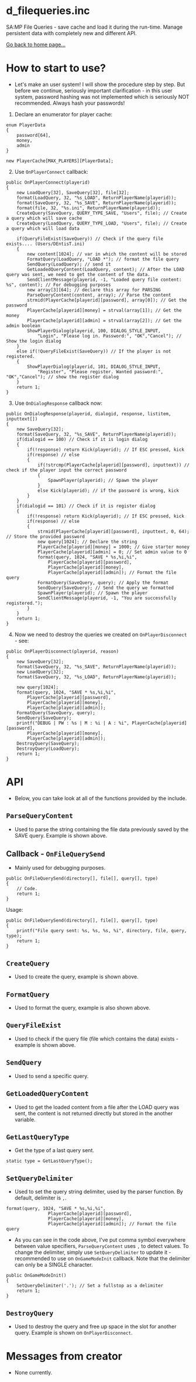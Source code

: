 # d_filequeries.inc
SA:MP File Queries - save cache and load it during the run-time. Manage persistent data with completely new and different API.

[Go back to home page...](README.md)

# How to start to use?
- Let's make an user system! I will show the procedure step by step. But before we continue, seriously important clarification - in this user system, password hashing was not implemented which is seriously NOT recommended. Always hash your passwords!

1. Declare an enumerator for player cache:
```pawn
enum PlayerData
{
    password[64],
    money,
    admin
}

new PlayerCache[MAX_PLAYERS][PlayerData];
```
2. Use ``OnPlayerConnect`` callback:
```pawn
public OnPlayerConnect(playerid)
{
    new LoadQuery[32], SaveQuery[32], file[32];
    format(LoadQuery, 32, "%s_LOAD", ReturnPlayerName(playerid));
    format(SaveQuery, 32, "%s_SAVE", ReturnPlayerName(playerid));
    format(file, 32, "%s.ini", ReturnPlayerName(playerid));
    CreateQuery(SaveQuery, QUERY_TYPE_SAVE, "Users", file); // Create a query which will save cache
    CreateQuery(LoadQuery, QUERY_TYPE_LOAD, "Users", file); // Create a query which will load data
    
    if(QueryFileExist(SaveQuery)) // Check if the query file exists.... (Users/DEntisT.ini)
    {
        new content[1024]; // var in which the content will be stored
        FormatQuery(LoadQuery, "LOAD *"); // format the file query
        SendQuery(LoadQuery); // send it
        GetLoadedQueryContent(LoadQuery, content); // After the LOAD query was sent, we need to get the content of the data.
        SendClientMessage(playerid, -1, "Loaded query file content: %s", content); // For debugging purposes
        new array[3][64]; // declare this array for PARSING
        ParseQueryContent(content, array); // Parse the content
        strmid(PlayerCache[playerid][password], array[0]); // Get the password 
        PlayerCache[playerid][money] = strval(array[1]); // Get the money
        PlayerCache[playerid][admin] = strval(array[2]); // Get the admin boolean
        ShowPlayerDialog(playerid, 100, DIALOG_STYLE_INPUT, 
            "Login", "Please log in. Password:", "OK","Cancel"); // Show the login dialog
    }
    else if(!QueryFileExist(SaveQuery)) // If the player is not registered.
    {
        ShowPlayerDialog(playerid, 101, DIALOG_STYLE_INPUT, 
            "Register", "Please register. Wanted password:", "OK","Cancel"); // show the register dialog
    }
    return 1;
}
```
3. Use ``OnDialogResponse`` callback now:
```pawn
public OnDialogResponse(playerid, dialogid, response, listitem, inputtext[])
{
    new SaveQuery[32];
    format(SaveQuery, 32, "%s_SAVE", ReturnPlayerName(playerid));
    if(dialogid == 100) // Check if it is login dialog
    {
        if(!response) return Kick(playerid); // If ESC pressed, kick
        if(response) // else
        {
            if(!strcmp(PlayerCache[playerid][password], inputtext)) // check if the player input the correct password
            {
                SpawnPlayer(playerid); // Spawn the player
            }
            else Kick(playerid); // if the password is wrong, kick
        }
    }
    if(dialogid == 101) // Check if it is register dialog
    {
        if(!response) return Kick(playerid); // If ESC pressed, kick
        if(response) // else
        {
            strmid(PlayerCache[playerid][password], inputtext, 0, 64); // Store the provided password
            new query[1024]; // Declare the string
            PlayerCache[playerid][money] = 1000; // Give starter money
            PlayerCache[playerid][admin] = 0; // Set admin value to 0
            format(query, 1024, "SAVE * %s,%i,%i", 
                PlayerCache[playerid][password],
                PlayerCache[playerid][money],
                PlayerCache[playerid][admin]); // Format the file query
            FormatQuery(SaveQuery, query); // Apply the format
            SendQuery(SaveQuery); // Send the query we formatted
            SpawnPlayer(playerid); // Spawn the player
            SendClientMessage(playerid, -1, "You are successfully registered.");
        }
    }
    return 1;
}
```
4. Now we need to destroy the queries we created on `OnPlayerDisconnect` - see:
```pawn
public OnPlayerDisconnect(playerid, reason)
{
    new SaveQuery[32];
    format(SaveQuery, 32, "%s_SAVE", ReturnPlayerName(playerid));
    new LoadQuery[32];
    format(SaveQuery, 32, "%s_LOAD", ReturnPlayerName(playerid));

    new query[1024];
    format(query, 1024, "SAVE * %s,%i,%i", 
        PlayerCache[playerid][password],
        PlayerCache[playerid][money],
        PlayerCache[playerid][admin]);
    FormatQuery(SaveQuery, query);
    SendQuery(SaveQuery);
    printf("DEBUG | PW : %s | M : %i | A : %i", PlayerCache[playerid][password],
        PlayerCache[playerid][money],
        PlayerCache[playerid][admin]);
    DestroyQuery(SaveQuery);
    DestroyQuery(LoadQuery);
    return 1;
}
```
# API
- Below, you can take look at all of the functions provided by the include.

## ``ParseQueryContent``
- Used to parse the string containing the file data previously saved by the SAVE query. Example is shown above.
## Callback - ``OnFileQuerySend``
- Mainly used for debugging purposes.
```pawn
public OnFileQuerySend(directory[], file[], query[], type) 
{
    // Code.
    return 1;
}
```
Usage:
```pawn
public OnFileQuerySend(directory[], file[], query[], type) 
{
    printf("File query sent: %s, %s, %s, %i", directory, file, query, type);
    return 1;
}
```

## ``CreateQuery``
- Used to create the query, example is shown above.

## ``FormatQuery``
- Used to format the query, example is also shown above.

## ``QueryFileExist``
- Used to check if the query file (file which contains the data) exists - example is shown above.

## ``SendQuery``
- Used to send a specific query.

## ``GetLoadedQueryContent``
- Used to get the loaded content from a file after the LOAD query was sent, the content is not returned directly but stored in the another variable.

## ``GetLastQueryType``
- Get the type of a last query sent.

```pawn
static type = GetLastQueryType();
```
## ``SetQueryDelimiter``
- Used to set the query string delimiter, used by the parser function. By default, delimiter is `,`.
```pawn
format(query, 1024, "SAVE * %s,%i,%i", 
                PlayerCache[playerid][password],
                PlayerCache[playerid][money],
                PlayerCache[playerid][admin]); // Format the file query
```
- As you can see in the code above, I've put comma symbol everywhere between value specifiers, ``ParseQueryContent`` uses `,` to detect values.
To change the delimiter, simply use ``SetQueryDelimiter`` to update it - recommended to use on ``OnGameModeInit`` callback. Note that the delimiter can only be a SINGLE character.
```pawn
public OnGameModeInit()
{
    SetQueryDelimiter('.'); // Set a fullstop as a delimiter
    return 1;
}
```
## `DestroyQuery`
- Used to destroy the query and free up space in the slot for another query. Example is shown on ``OnPlayerDisconnect``.
# Messages from creator
- None currently.

